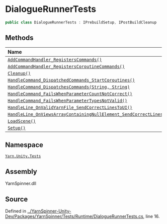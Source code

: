 # DialogueRunnerTests

```csharp
public class DialogueRunnerTests : IPrebuildSetup, IPostBuildCleanup
```

## Methods

| Name | Description |
| :--- | :--- |
| [`AddCommandHandler_RegistersCommands()`](dialoguerunnertests.addcommandhandler_registerscommands.md) |  |
| [`AddCommandHandler_RegistersCoroutineCommands()`](dialoguerunnertests.addcommandhandler_registerscoroutinecommands.md) |  |
| [`Cleanup()`](dialoguerunnertests.cleanup.md) |  |
| [`HandleCommand_DispatchedCommands_StartCoroutines()`](dialoguerunnertests.handlecommand_dispatchedcommands_startcoroutines.md) |  |
| [`HandleCommand_DispatchesCommands(String, String)`](dialoguerunnertests.handlecommand_dispatchescommands-system.string-system.string.md) |  |
| [`HandleCommand_FailsWhenParameterCountNotCorrect()`](dialoguerunnertests.handlecommand_failswhenparametercountnotcorrect.md) |  |
| [`HandleCommand_FailsWhenParameterTypesNotValid()`](dialoguerunnertests.handlecommand_failswhenparametertypesnotvalid.md) |  |
| [`HandleLine_OnValidYarnFile_SendCorrectLinesToUI()`](dialoguerunnertests.handleline_onvalidyarnfile_sendcorrectlinestoui.md) |  |
| [`HandleLine_OnViewsArrayContainingNullElement_SendCorrectLinesToUI()`](dialoguerunnertests.handleline_onviewsarraycontainingnullelement_sendcorrectlinestoui.md) |  |
| [`LoadScene()`](dialoguerunnertests.loadscene.md) |  |
| [`Setup()`](dialoguerunnertests.setup.md) |  |

## Namespace

[`Yarn.Unity.Tests`](../)

## Assembly

YarnSpinner.dll

## Source

Defined in [../YarnSpinner-Unity-Dev/Packages/YarnSpinner/Tests/Runtime/DialogueRunnerTests.cs](https://github.com/YarnSpinnerTool/YarnSpinner-Unity//blob/develop/Tests/Runtime/DialogueRunnerTests.cs#L16), line 16.

